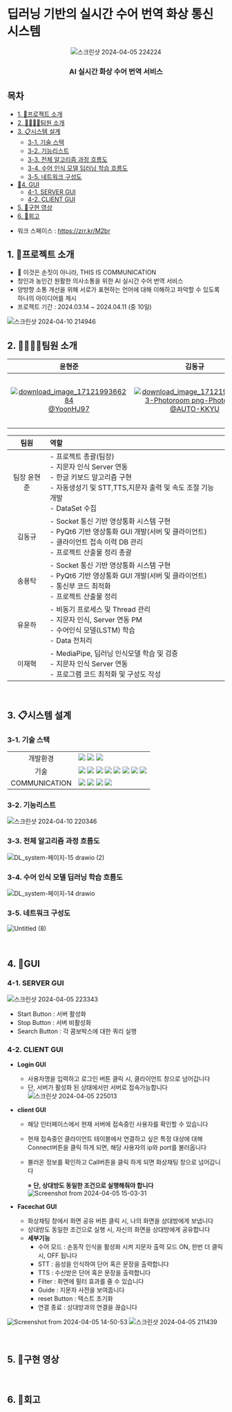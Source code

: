 # 딥러닝 기반의 실시간 수어 번역 화상 통신 시스템
<div align="center">
  
![스크린샷 2024-04-05 224224](https://github.com/AUTO-KKYU/PythonTCP_IP_Socket_Communication/assets/118419026/8b1319ae-25a8-454b-8eca-042dcdacbcb7)
<h3 align="middle">AI 실시간 화상 수어 번역 서비스</h3>

<div align="left">

## 목차
  * [1. 🤖프로젝트 소개](#1-프로젝트-소개)
  * [2. 👨‍👨‍👦‍👦팀원 소개](#2-팀원-소개)
  * [3. 📋시스템 설계](#3-시스템-설계)
    + [3-1. 기술 스택](#3-1-기술-스택)
    + [3-2. 기능리스트](#3-2-기능리스트)
    + [3-3. 전체 알고리즘 과정 흐름도](#3-4-전체-알고리즘-과정-흐름도)
    + [3-4. 수어 인식 모델 딥러닝 학습 흐름도](#3-5-수어-인식-모델-딥러닝-학습-흐름도)
    + [3-5. 네트워크 구성도](#3-7-네트워크-구성도)
  * [🎐4. GUI](#4-gui)
    + [4-1. SERVER GUI](#4-1-server-gui)
    + [4-2. CLIENT GUI](#4-2-client-gui)
  * [5. 📸구현 영상](#5-구현-영상)
  * [6. 📖회고](#6-회고)


- 워크 스페이스 : https://zrr.kr/M2br
  
## 1. 🤖프로젝트 소개
- 🤞 이것은 손짓이 아니라, THIS IS COMMUNICATION
- 청인과 농인간 원활한 의사소통을 위한 AI 실시간 수어 번역 서비스
- 양방향 소통 개선을 위해 서로가 표현하는 언어에 대해 이해하고 파악할 수 있도록 하나의 아이디어를 제시
- 프로젝트 기간 : 2024.03.14 ~ 2024.04.11 (중 10일)
<div align="left">

![스크린샷 2024-04-10 214946](https://github.com/addinedu-ros-4th/deeplearning-repo-5/assets/118419026/bd8c837c-505d-40ca-9f20-7f98703d2a36)

## 2. 👨‍👨‍👦‍👦팀원 소개

| **윤현준** | **김동규** | **송용탁** | **유윤하** | **이재혁** |
| :------: |  :------: | :------: | :------: | :------: |
| [![download_image_1712199366284](https://github.com/AUTO-KKYU/PythonTCP_IP_Socket_Communication/assets/118419026/870dcf89-bf3f-4190-9423-c3bf4e21783f) <br/> @YoonHJ97](https://github.com/YoonHJ97) | [![download_image_1712199283923-Photoroom png-Photoroom](https://github.com/AUTO-KKYU/PythonTCP_IP_Socket_Communication/assets/118419026/e0bb91be-be3a-4eee-922c-473c43958cf4) <br/> @AUTO-KKYU](https://github.com/AUTO-KKYU) | [![download_image_1712200407678](https://github.com/AUTO-KKYU/PythonTCP_IP_Socket_Communication/assets/118419026/3e44828c-a5aa-4940-8874-27a27e030a61) <br/> @okotak99](https://github.com/okotak99) | [![download_image_1712200424618](https://github.com/addinedu-ros-4th/deeplearning-repo-5/assets/118419026/3b0cd60d-4903-4dae-b183-828ffadd352d) <br/> @yoonha-ryu-96](https://github.com/yoonha-ryu-96) | [![image-Photoroom png-Photoroom](https://github.com/addinedu-ros-4th/deeplearning-repo-5/assets/118419026/bd36e538-bdb0-4716-ac97-e16e7c5f54fa) <br/> @RedStones-112](https://github.com/RedStones-112)

|팀원|역할| 
|:---:|:---|
|팀장 윤현준|- 프로젝트 총괄(팀장) <br>- 지문자 인식 Server 연동 <br>- 한글 키보드 알고리즘 구현 <br>- 자동생성기 및 STT,TTS,지문자 출력 및 속도 조절 기능 개발 <br>- DataSet 수집|
|김동규|- Socket 통신 기반 영상통화 시스템 구현<br> - PyQt6 기반 영상통화 GUI 개발(서버 및 클라이언트) <br>- 클라이언트 접속 이력 DB 관리 <br> - 프로젝트 산출물 정리 총괄|
|송용탁|- Socket 통신 기반 영상통화 시스템 구현<br> - PyQt6 기반 영상통화 GUI 개발(서버 및 클라이언트) <br>- 통신부 코드 최적화 <br> - 프로젝트 산출물 정리|
|유윤하| - 비동기 프로세스 및 Thread 관리 <br> - 지문자 인식, Server 연동 PM <br> - 수어인식 모델(LSTM) 학습<br> - Data 전처리  <br>|
|이재혁|- MediaPipe, 딥러닝 인식모델 학습 및 검증 <br>- 지문자 인식 Server 연동 <br>- 프로그램 코드 최적화 및 구성도 작성|

<br>

## 3. 📋시스템 설계

### 3-1. 기술 스택

||| 
|:---:|:---|
|개발환경|<img src="https://img.shields.io/badge/Ubuntu-E95420?style=for-the-badge&logo=Ubuntu&logoColor=white"> <img src="https://img.shields.io/badge/VISUAL STUDIO CODE-007ACC?style=for-the-badge&logo=VisualStudioCode&logoColor=white"> <img src="https://img.shields.io/badge/Google%20Colab-F9AB00?style=for-the-badge&logo=Google%20Colab&logoColor=orange">|
|기술|<img src="https://img.shields.io/badge/python-3670A0?style=for-the-badge&logo=python&logoColor=ffdd54"> <img src="https://img.shields.io/badge/numpy-%23013243.svg?style=for-the-badge&logo=numpy&logoColor=white"> <img src = "https://img.shields.io/badge/pandas-%23150458.svg?style=for-the-badge&logo=pandas&logoColor=white"> <img src="https://img.shields.io/badge/OpenCV-5C3EE8?style=for-the-badge&logo=opencv&logoColor=white"> <img src="https://img.shields.io/badge/Qt-5C3EE8?style=for-the-badge&logo=Qt&logoColor=#41CD52"> <img src="https://img.shields.io/badge/mysql-4479A1.svg?style=for-the-badge&logo=mysql&logoColor=white"> <img src = "https://img.shields.io/badge/Keras-%23D00000.svg?style=for-the-badge&logo=Keras&logoColor=white"> <img src ="https://img.shields.io/badge/TensorFlow-%23FF6F00.svg?style=for-the-badge&logo=TensorFlow&logoColor=white"> |
|COMMUNICATION|<img src="https://img.shields.io/badge/Slack-4A154B?style=for-the-badge&logo=Slack&logoColor=white"> <img src="https://img.shields.io/badge/git-%23F05033.svg?style=for-the-badge&logo=git&logoColor=white"> <img src="https://img.shields.io/badge/notion-000000?style=for-the-badge&logo=notion&logoColor=white"> <img src="https://img.shields.io/badge/github-181717?style=for-the-badge&logo=github&logoColor=white">|

### 3-2. 기능리스트
![스크린샷 2024-04-10 220346](https://github.com/addinedu-ros-4th/deeplearning-repo-5/assets/118419026/d9df4b2c-3f30-4d3f-ab4b-69a5b1c2e826)

### 3-3. 전체 알고리즘 과정 흐름도
![DL_system-페이지-15 drawio (2)](https://github.com/addinedu-ros-4th/deeplearning-repo-5/assets/118419026/6f77c3b8-b9d5-40cf-9afd-f5d6278ea71b)

### 3-4. 수어 인식 모델 딥러닝 학습 흐름도
![DL_system-페이지-14 drawio](https://github.com/addinedu-ros-4th/deeplearning-repo-5/assets/118419026/5ace9f8e-ff35-4642-8553-cd5e7481ce33)

### 3-5. 네트워크 구성도
![Untitled (8)](https://github.com/addinedu-ros-4th/deeplearning-repo-5/assets/118419026/b12e6312-3622-4c96-93cc-3b1b41479414)


<br>

## 4. 🎐GUI
### 4-1. SERVER GUI

![스크린샷 2024-04-05 223343](https://github.com/AUTO-KKYU/PythonTCP_IP_Socket_Communication/assets/118419026/a38462e3-1bce-407c-8e19-bb115368d0dc)

- Start Button : 서버 활성화
- Stop Button : 서버 비활성화
- Search Button : 각 콤보박스에 대한 쿼리 실행

### 4-2. CLIENT GUI 
- **Login GUI**
  - 사용자명을 입력하고 로그인 버튼 클릭 시, 클라이언트 창으로 넘어갑니다
  - 단, 서버가 활성화 된 상태에서만 서버로 접속가능합니다
![스크린샷 2024-04-05 225013](https://github.com/AUTO-KKYU/PythonTCP_IP_Socket_Communication/assets/118419026/82969ddf-e2d6-43d3-930c-739cfcb89266)
- **client GUI**
  - 해당 인터페이스에서 현재 서버에 접속중인 사용자를 확인할 수 있습니다
  - 현재 접속중인 클라이언트 테이블에서 연결하고 싶은 특정 대상에 대해 Connect버튼을 클릭 하게 되면, 해당 사용자의 ip와 port를 불러옵니다
  - 불러온 정보를 확인하고 Call버튼을 클릭 하게 되면 화상채팅 창으로 넘어갑니다

      ※ **단, 상대방도 동일한 조건으로 실행해줘야 합니다**
![Screenshot from 2024-04-05 15-03-31](https://github.com/addinedu-ros-4th/deeplearning-repo-5/assets/61307553/5f1f1308-ee7e-465a-a465-c278bdda54ed)

- **Facechat GUI**
  - 화상채팅 창에서 화면 공유 버튼 클릭 시, 나의 화면을 상대방에게 보냅니다
  - 상대방도 동일한 조건으로 실행 시, 자신의 화면을 상대방에게 공유합니다
  - **세부기능**
    - 수어 모드 : 손동작 인식을 활성화 시켜 지문자 출력 모드 ON, 한번 더 클릭 시, OFF 됩니다
    - STT : 음성을 인식하여 단어 혹은 문장을 출력합니다
    - TTS : 수신받은 단어 혹은 문장을 출력합니다
    - Filter : 화면에 필터 효과를 줄 수 있습니다
    - Guide : 지문자 사전을 보여줍니다
    - reset Button : 텍스트 초기화
    - 연결 종료 : 상대방과의 연결을 끊습니다

![Screenshot from 2024-04-05 14-50-53](https://github.com/addinedu-ros-4th/deeplearning-repo-5/assets/61307553/42cd4223-316c-4194-8e84-813ea1ef1411)
![스크린샷 2024-04-05 211439](https://github.com/addinedu-ros-4th/deeplearning-repo-5/assets/118419026/3dfedd46-2293-4bf6-bdc2-e45896224a6a)

<br>

## 5. 📸구현 영상


<br>

## 6. 📖회고







